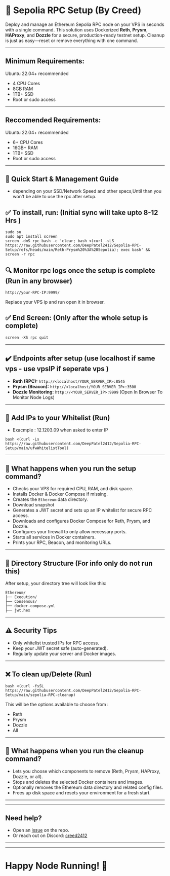 # 🔗 Sepolia RPC Setup (By Creed)

Deploy and manage an Ethereum Sepolia RPC node on your VPS in seconds with a single command. This solution uses Dockerized **Reth**, **Prysm**, **HAProxy**, and **Dozzle** for a secure, production-ready testnet setup. Cleanup is just as easy—reset or remove everything with one command.

------------------------------------------
## Minimum Requirements:
Ubuntu 22.04+ recommended
- 4 CPU Cores
- 8GB RAM
- 1TB+ SSD
- Root or sudo access

------------------------------------------

## Reccomended Requirements:
Ubuntu 22.04+ recommended
- 6+ CPU Cores
- 16GB+ RAM
- 1TB+ SSD
- Root or sudo access

------------------------------------------

## 🚀 Quick Start & Management Guide

- depending on your SSD/Network Speed and other specs,Until than you won't be able to use the rpc after setup.

## ✅ To install, run: (Initial sync will take upto 8-12 Hrs )
```
sudo su
sudo apt install screen
screen -dmS rpc bash -c 'clear; bash <(curl -sLS https://raw.githubusercontent.com/DeepPatel2412/Sepolia-RPC-Setup/refs/heads/main/Reth-Prysm%20%3A%20Sepolia); exec bash' && screen -r rpc
```
## 🔍 Monitor rpc logs once the setup is complete (Run in any browser)
```
http://your-RPC-IP:9999/
```
Replace your VPS ip and run open it in browser. 

## ✅ End Screen: (Only after the whole setup is complete)
```
screen -XS rpc quit
```
------------------------------------------
## ✔️ Endpoints after setup (use localhost if same vps - use vpsIP if seperate vps )
- **Reth (RPC):** `http://<localhost/YOUR_SERVER_IP>:8545` 
- **Prysm (Beacon):** `http://<localhost/YOUR_SERVER_IP>:3500`
- **Dozzle Monitoring:** `http://<YOUR_SERVER_IP>:9999` (Open In Browser To Monitor Node Logs)
------------------------------------------
## 📍 Add IPs to your Whitelist (Run)
- Exacmple : 12.1203.09 when asked to enter IP
```
bash <(curl -Ls https://raw.githubusercontent.com/DeepPatel2412/Sepolia-RPC-Setup/main/ufwWhitelistTool)
```
------------------------------------------
## 💭 What happens when you run the setup command?
- Checks your VPS for required CPU, RAM, and disk space.
- Installs Docker & Docker Compose if missing.
- Creates the `Ethereum` data directory.
- Download snapshot
- Generates a JWT secret and sets up an IP whitelist for secure RPC access.
- Downloads and configures Docker Compose for Reth, Prysm, and Dozzle.
- Configures your firewall to only allow necessary ports.
- Starts all services in Docker containers.
- Prints your RPC, Beacon, and monitoring URLs.
------------------------------------------
## 📂 Directory Structure (For info only do not run this)
After setup, your directory tree will look like this:
```
Ethereum/
├── Execution/
├── Consensus/
├── docker-compose.yml
├── jwt.hex
```
------------------------------------------
## ⚠️ Security Tips
- Only whitelist trusted IPs for RPC access.
- Keep your JWT secret safe (auto-generated).
- Regularly update your server and Docker images.

------------------------------------------
## ❌ To clean up/Delete (Run)
```
bash <(curl -fsSL https://raw.githubusercontent.com/DeepPatel2412/Sepolia-RPC-Setup/main/sepolia-RPC-cleanup)
```
This will be the options available to choose from :
- Reth
- Prysm
- Dozzle
- All
------------------------------------------
## 💭 What happens when you run the cleanup command?
- Lets you choose which components to remove (Reth, Prysm, HAProxy, Dozzle, or all).
- Stops and deletes the selected Docker containers and images.
- Optionally removes the Ethereum data directory and related config files.
- Frees up disk space and resets your environment for a fresh start.
  
------------------------------------------
------------------------------------------
## Need help?
- Open an [issue](https://github.com/DeepPatel2412/Sepolia-RPC-Setup/issues) on the repo.
- Or reach out on Discord: [creed2412](https://discordapp.com/users/517654585956106261)
  
------------------------------------------
------------------------------------------
# Happy Node Running! 🚀
